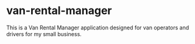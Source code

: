 # van-rental-manager
This is a Van Rental Manager application designed for van operators and drivers for my small business.
